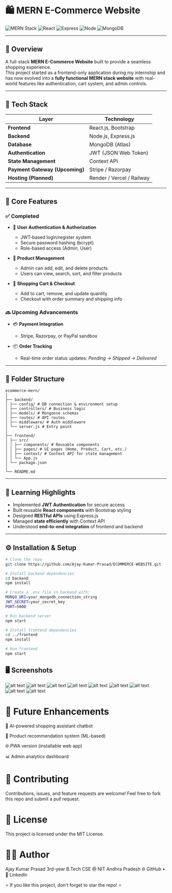# 🛍️ MERN E-Commerce Website  

![MERN Stack](https://img.shields.io/badge/Stack-MERN-green?style=for-the-badge&logo=mongodb&logoColor=white)
![React](https://img.shields.io/badge/Frontend-React.js-blue?style=for-the-badge&logo=react)
![Express](https://img.shields.io/badge/Backend-Express.js-black?style=for-the-badge&logo=express)
![Node](https://img.shields.io/badge/Server-Node.js-green?style=for-the-badge&logo=node.js)
![MongoDB](https://img.shields.io/badge/Database-MongoDB-brightgreen?style=for-the-badge&logo=mongodb)

---

## 📖 Overview
A full-stack **MERN E-Commerce Website** built to provide a seamless shopping experience.  
This project started as a frontend-only application during my internship and has now evolved into a **fully functional MERN stack website** with real-world features like authentication, cart system, and admin controls.  

---

## 🚀 Tech Stack
| Layer | Technology |
|-------|-------------|
| **Frontend** | React.js, Bootstrap |
| **Backend** | Node.js, Express.js |
| **Database** | MongoDB (Atlas) |
| **Authentication** | JWT (JSON Web Token) |
| **State Management** | Context API |
| **Payment Gateway (Upcoming)** | Stripe / Razorpay |
| **Hosting (Planned)** | Render / Vercel / Railway |

---

## 🌟 Core Features
### ✅ Completed
- 🔐 **User Authentication & Authorization**
  - JWT-based login/register system  
  - Secure password hashing (bcrypt)  
  - Role-based access (Admin, User)  

- 🛒 **Product Management**
  - Admin can add, edit, and delete products  
  - Users can view, search, sort, and filter products  

- 🧺 **Shopping Cart & Checkout**
  - Add to cart, remove, and update quantity  
  - Checkout with order summary and shipping info  

### 🔜 Upcoming Advancements
- 💳 **Payment Integration**
  - Stripe, Razorpay, or PayPal sandbox  

- 📦 **Order Tracking**
  - Real-time order status updates: *Pending → Shipped → Delivered*  

---

## 🧩 Folder Structure
```
ecommerce-mern/
│
├── backend/
│ ├── config/ # DB connection & environment setup
│ ├── controllers/ # Business logic
│ ├── models/ # Mongoose schemas
│ ├── routes/ # API routes
│ ├── middleware/ # Auth middleware
│ └── server.js # Entry point
│
├── frontend/
│ ├── src/
│ │ ├── components/ # Reusable components
│ │ ├── pages/ # UI pages (Home, Product, Cart, etc.)
│ │ ├── context/ # Context API for state management
│ │ └── App.js
│ └── package.json
│
└── README.md
```


---

## 🧠 Learning Highlights
- Implemented **JWT Authentication** for secure access  
- Built reusable **React components** with Bootstrap styling  
- Designed **RESTful APIs** using Express.js  
- Managed **state efficiently** with Context API  
- Understood **end-to-end integration** of frontend and backend  

---

## ⚙️ Installation & Setup
```bash
# Clone the repo
git clone https://github.com/Ajay-Kumar-Prasad/ECOMMERCE-WEBSITE.git

# Install backend dependencies
cd backend
npm install

# Create a .env file in backend with:
MONGO_URI=your_mongodb_connection_string
JWT_SECRET=your_secret_key
PORT=5000

# Run backend server
npm start

# Install frontend dependencies
cd ../frontend
npm install

# Run frontend
npm start
```
## 🖥️ Screenshots

![alt text](./assets/image-1.png)
![alt text](./assets/image-7.png)
![alt text](./assets/image-2.png)
![alt text](./assets/image-3.png)
![alt text](./assets/image-4.png)
![alt text](./assets/image-5.png)
![alt text](./assets/image-6.png)
![alt text](./assets/image-8.png)
![alt text](./assets/image-9.png)

# 🚧 Future Enhancements

💬 AI-powered shopping assistant chatbot

🧠 Product recommendation system (ML-based)

🌐 PWA version (installable web app)

📊 Admin analytics dashboard

# 🤝 Contributing

Contributions, issues, and feature requests are welcome!
Feel free to fork this repo and submit a pull request.

# 📜 License

This project is licensed under the MIT License.

# 👨‍💻 Author

Ajay Kumar Prasad
3rd-year B.Tech CSE @ NIT Andhra Pradesh
🌐 GitHub
 • 💼 LinkedIn

⭐ If you like this project, don't forget to star the repo! ⭐